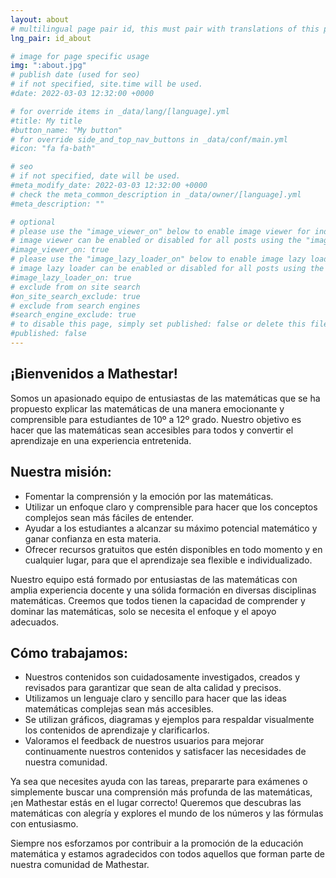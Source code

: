 ```yaml
---
layout: about
# multilingual page pair id, this must pair with translations of this page. (This name must be unique)
lng_pair: id_about

# image for page specific usage
img: ":about.jpg"
# publish date (used for seo)
# if not specified, site.time will be used.
#date: 2022-03-03 12:32:00 +0000

# for override items in _data/lang/[language].yml
#title: My title
#button_name: "My button"
# for override side_and_top_nav_buttons in _data/conf/main.yml
#icon: "fa fa-bath"

# seo
# if not specified, date will be used.
#meta_modify_date: 2022-03-03 12:32:00 +0000
# check the meta_common_description in _data/owner/[language].yml
#meta_description: ""

# optional
# please use the "image_viewer_on" below to enable image viewer for individual pages or posts (_posts/ or [language]/_posts folders).
# image viewer can be enabled or disabled for all posts using the "image_viewer_posts: true" setting in _data/conf/main.yml.
#image_viewer_on: true
# please use the "image_lazy_loader_on" below to enable image lazy loader for individual pages or posts (_posts/ or [language]/_posts folders).
# image lazy loader can be enabled or disabled for all posts using the "image_lazy_loader_posts: true" setting in _data/conf/main.yml.
#image_lazy_loader_on: true
# exclude from on site search
#on_site_search_exclude: true
# exclude from search engines
#search_engine_exclude: true
# to disable this page, simply set published: false or delete this file
#published: false
---
```


## ¡Bienvenidos a Mathestar!
Somos un apasionado equipo de entusiastas de las matemáticas que se ha propuesto explicar las matemáticas de una manera emocionante y comprensible para estudiantes de 10º a 12º grado. Nuestro objetivo es hacer que las matemáticas sean accesibles para todos y convertir el aprendizaje en una experiencia entretenida.

## Nuestra misión:
- Fomentar la comprensión y la emoción por las matemáticas.
- Utilizar un enfoque claro y comprensible para hacer que los conceptos complejos sean más fáciles de entender.
- Ayudar a los estudiantes a alcanzar su máximo potencial matemático y ganar confianza en esta materia.
- Ofrecer recursos gratuitos que estén disponibles en todo momento y en cualquier lugar, para que el aprendizaje sea flexible e individualizado.

Nuestro equipo está formado por entusiastas de las matemáticas con amplia experiencia docente y una sólida formación en diversas disciplinas matemáticas. Creemos que todos tienen la capacidad de comprender y dominar las matemáticas, solo se necesita el enfoque y el apoyo adecuados.

## Cómo trabajamos:

- Nuestros contenidos son cuidadosamente investigados, creados y revisados para garantizar que sean de alta calidad y precisos.
- Utilizamos un lenguaje claro y sencillo para hacer que las ideas matemáticas complejas sean más accesibles.
- Se utilizan gráficos, diagramas y ejemplos para respaldar visualmente los contenidos de aprendizaje y clarificarlos.
- Valoramos el feedback de nuestros usuarios para mejorar continuamente nuestros contenidos y satisfacer las necesidades de nuestra comunidad.

Ya sea que necesites ayuda con las tareas, prepararte para exámenes o simplemente buscar una comprensión más profunda de las matemáticas, ¡en Mathestar estás en el lugar correcto! Queremos que descubras las matemáticas con alegría y explores el mundo de los números y las fórmulas con entusiasmo.

Siempre nos esforzamos por contribuir a la promoción de la educación matemática y estamos agradecidos con todos aquellos que forman parte de nuestra comunidad de Mathestar.
